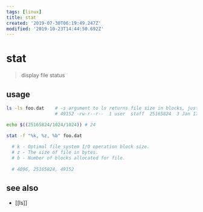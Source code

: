 ```yaml
---
tags: [linux]
title: stat
created: '2019-07-30T06:19:49.247Z'
modified: '2019-10-23T14:44:50.692Z'
---
```


# stat

> display file status

## usage

```sh
ls -ls foo.dat    # -s argument to ls returns file size in blocks, just like du
                  # 49152 -rw-r--r--  1 user  staff  25165824  3 Jan 17:21 foo.dat

echo $((25165824/1024/1024)) # 24
```

```sh
stat -f "%k, %z, %b" foo.dat
  
  # k - Optimal file system I/O operation block size.
  # z - The size of file in bytes.
  # b - Number of blocks allocated for file.
  
  # 4096, 25165824, 49152
```

## see also
- [[ls]]
